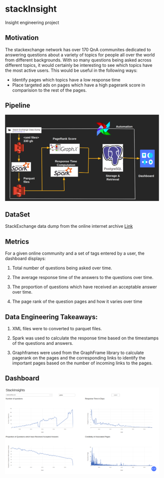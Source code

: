 # stackInsight
Insight engineering project
## Motivation
The stackexchange network has over 170 QnA communites dedicated to answering questions about a variety of topics for people all over the world from different backgrounds. With so many questions being asked across different topics, it would certainly be interesting to see which topics have the most active users.
This would be useful in the following ways:
* Identify pages which topics have a low response time
* Place targeted ads on pages which have a high pagerank score in comparision to the rest of the pages.


## Pipeline
![diagram](fig/pipeline.png)

## DataSet
StackExchange data dump from the online internet archive [Link](https://archive.org/download/stackexchange) 

## Metrics
For a given online community and a set of tags entered by a user, the dashboard displays:
1. Total number of questions being asked over time.

2. The average response time of the answers to the questions over time.

3. The proportion of questions which have received an acceptable answer over time.

4. The page rank of the question pages and how it varies over time

## Data Engineering Takeaways:

1. XML files were to converted to parquet files.

2. Spark was used to calculate the response time based on the timestamps of the questions and answers.

3. Graphframes were used from the GraphFrame library to calculate pagerank on the pages and the corresponding links to identify the important pages based on the number of incoming links to the pages.


## Dashboard
![diagram](fig/db.png)
